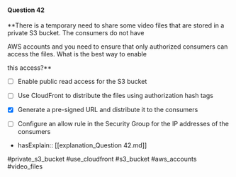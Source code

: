 #### Question  42


**There is a temporary need to share some video files that are stored in a private S3 bucket. The consumers do not have

AWS accounts and you need to ensure that only authorized consumers can access the files. What is the best way to enable

this access?**


- [ ] Enable public read access for the S3 bucket


- [ ] Use CloudFront to distribute the files using authorization hash tags


- [x] Generate a pre-signed URL and distribute it to the consumers


- [ ] Configure an allow rule in the Security Group for the IP addresses of the consumers



- hasExplain:: [[explanation_Question  42.md]]

#private_s3_bucket #use_cloudfront #s3_bucket #aws_accounts #video_files 